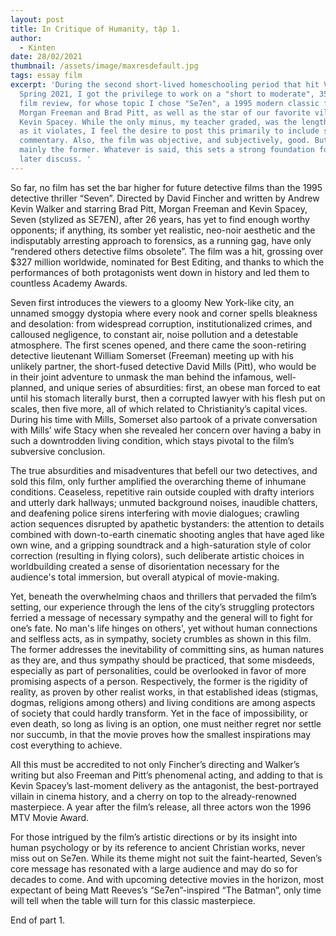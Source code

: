 ```yaml
---
layout: post
title: In Critique of Humanity, tập 1.
author:
  - Kinten
date: 28/02/2021
thumbnail: /assets/image/maxresdefault.jpg
tags: essay film
excerpt: 'During the second short-lived homeschooling period that hit Vietnam in
  Spring 2021, I got the privilege to work on a "short to moderate", 350-word
  film review, for whose topic I chose "Se7en", a 1995 modern classic featuring
  Morgan Freeman and Brad Pitt, as well as the star of our favorite villain,
  Kevin Spacey. While the only minus, my teacher graded, was the length, as much
  as it violates, I feel the desire to post this primarily to include some extra
  commentary. Also, the film was objective, and subjectively, good. But it is
  mainly the former. Whatever is said, this sets a strong foundation for what we
  later discuss. '
---
```

So far, no film has set the bar higher for future detective films than the 1995 detective thriller “Seven”. Directed by David Fincher and written by Andrew Kevin Walker and starring Brad Pitt, Morgan Freeman and Kevin Spacey, Seven (stylized as SE7EN), after 26 years, has yet to find enough worthy opponents; if anything, its somber yet realistic, neo-noir aesthetic and the indisputably arresting approach to forensics, as a running gag, have only “rendered others detective films obsolete”. The film was a hit, grossing over $327 million worldwide, nominated for Best Editing, and thanks to which the performances of both protagonists went down in history and led them to countless Academy Awards.

Seven first introduces the viewers to a gloomy New York-like city, an unnamed smoggy dystopia where every nook and corner spells bleakness and desolation: from widespread corruption, institutionalized crimes, and calloused negligence, to constant air, noise pollution and a detestable atmosphere. The first scenes opened, and there came the soon-retiring detective lieutenant William Somerset (Freeman) meeting up with his unlikely partner, the short-fused detective David Mills (Pitt), who would be in their joint adventure to unmask the man behind the infamous, well-planned, and unique series of absurdities: first, an obese man forced to eat until his stomach literally burst, then a corrupted lawyer with his flesh put on scales, then five more, all of which related to Christianity’s capital vices. During his time with Mills, Somerset also partook of a private conversation with Mills’ wife Stacy when she revealed her concern over having a baby in such a downtrodden living condition, which stays pivotal to the film’s subversive conclusion. 

The true absurdities and misadventures that befell our two detectives, and sold this film, only further amplified the overarching theme of inhumane conditions. Ceaseless, repetitive rain outside coupled with drafty interiors and utterly dark hallways; unmuted background noises, inaudible chatters, and deafening police sirens interfering with movie dialogues; crawling action sequences disrupted by apathetic bystanders: the attention to details combined with down-to-earth cinematic shooting angles that have aged like own wine, and a gripping soundtrack and a high-saturation style of color correction (resulting in flying colors), such deliberate artistic choices in worldbuilding created a sense of disorientation necessary for the audience's total immersion, but overall atypical of movie-making. 

Yet, beneath the overwhelming chaos and thrillers that pervaded the film’s setting, our experience through the lens of the city’s struggling protectors ferried a message of necessary sympathy and the general will to fight for one’s fate. No man's life hinges on others', yet without human connections and selfless acts, as in sympathy, society crumbles as shown in this film. The former addresses the inevitability of committing sins, as human natures as they are, and thus sympathy should be practiced, that some misdeeds, especially as part of personalities, could be overlooked in favor of more promising aspects of a person. Respectively, the former is the rigidity of reality, as proven by other realist works, in that established ideas (stigmas, dogmas, religions among others) and living conditions are among aspects of society that could hardly transform. Yet in the face of impossibility, or even death, so long as living is an option, one must neither regret nor settle nor succumb, in that the movie proves how the smallest inspirations may cost everything to achieve. 

All this must be accredited to not only Fincher’s directing and Walker’s writing but also Freeman and Pitt’s phenomenal acting, and adding to that is Kevin Spacey’s last-moment delivery as the antagonist, the best-portrayed villain in cinema history, and a cherry on top to the already-renowned masterpiece. A year after the film’s release, all three actors won the 1996 MTV Movie Award.

For those intrigued by the film’s artistic directions or by its insight into human psychology or by its reference to ancient Christian works, never miss out on Se7en. While its theme might not suit the faint-hearted, Seven’s core message has resonated with a large audience and may do so for decades to come. And with upcoming detective movies in the horizon, most expectant of being Matt Reeves’s “Se7en”-inspired “The Batman”, only time will tell when the table will turn for this classic masterpiece.

End of part 1.

